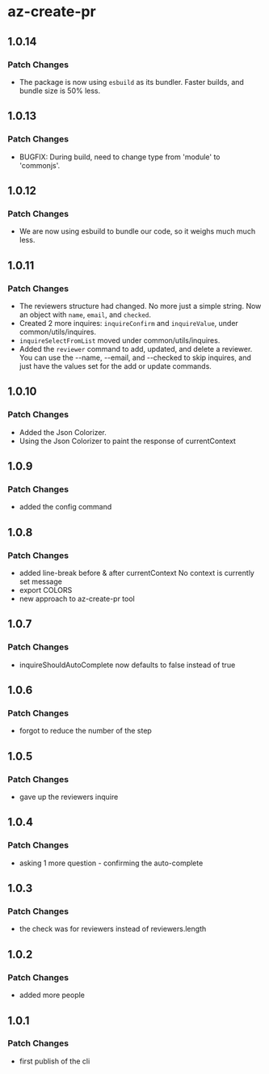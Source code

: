 # az-create-pr

## 1.0.14

### Patch Changes

- The package is now using `esbuild` as its bundler. Faster builds, and bundle size is 50% less.

## 1.0.13

### Patch Changes

- BUGFIX: During build, need to change type from 'module' to 'commonjs'.

## 1.0.12

### Patch Changes

- We are now using esbuild to bundle our code, so it weighs much much less.

## 1.0.11

### Patch Changes

- The reviewers structure had changed. No more just a simple string. Now an object with `name`, `email`, and `checked`.
- Created 2 more inquires: `inquireConfirm` and `inquireValue`, under common/utils/inquires.
- `inquireSelectFromList` moved under common/utils/inquires.
- Added the `reviewer` command to add, updated, and delete a reviewer. You can use the --name, --email, and --checked to skip inquires, and just have the values set for the add or update commands.

## 1.0.10

### Patch Changes

- Added the Json Colorizer.
- Using the Json Colorizer to paint the response of currentContext

## 1.0.9

### Patch Changes

- added the config command

## 1.0.8

### Patch Changes

- added line-break before & after currentContext No context is currently set message
- export COLORS
- new approach to az-create-pr tool

## 1.0.7

### Patch Changes

- inquireShouldAutoComplete now defaults to false instead of true

## 1.0.6

### Patch Changes

- forgot to reduce the number of the step

## 1.0.5

### Patch Changes

- gave up the reviewers inquire

## 1.0.4

### Patch Changes

- asking 1 more question - confirming the auto-complete

## 1.0.3

### Patch Changes

- the check was for reviewers instead of reviewers.length

## 1.0.2

### Patch Changes

- added more people

## 1.0.1

### Patch Changes

- first publish of the cli
